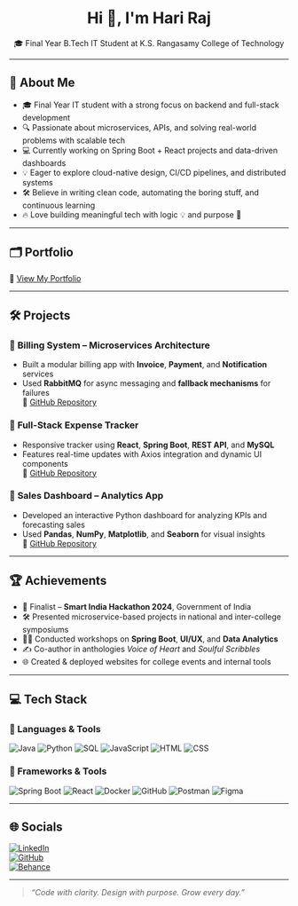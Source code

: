 <h1 align="center">Hi 👋, I'm Hari Raj</h1>
<p align="center">
🎓 Final Year B.Tech IT Student at K.S. Rangasamy College of Technology  
</p>

---

## 🧠 About Me

- 🎓 Final Year IT student with a strong focus on backend and full-stack development  
- 🔍 Passionate about microservices, APIs, and solving real-world problems with scalable tech  
- 💻 Currently working on Spring Boot + React projects and data-driven dashboards  
- 💡 Eager to explore cloud-native design, CI/CD pipelines, and distributed systems  
- 🛠 Believe in writing clean code, automating the boring stuff, and continuous learning  
- 🔥 Love building meaningful tech with logic 💡 and purpose 🚀

---

## 🗂️ Portfolio

🔗 [View My Portfolio](https://aakash-portfolio-b664d.web.app/)

---

## 🛠️ Projects

### 🔹 **Billing System – Microservices Architecture**
- Built a modular billing app with **Invoice**, **Payment**, and **Notification** services
- Used **RabbitMQ** for async messaging and **fallback mechanisms** for failures  
🔗 [GitHub Repository](https://github.com/Balasastha-4/Balasastha-4)

### 🔹 **Full-Stack Expense Tracker**
- Responsive tracker using **React**, **Spring Boot**, **REST API**, and **MySQL**
- Features real-time updates with Axios integration and dynamic UI components  
🔗 [GitHub Repository](#)

### 🔹 **Sales Dashboard – Analytics App**
- Developed an interactive Python dashboard for analyzing KPIs and forecasting sales  
- Used **Pandas**, **NumPy**, **Matplotlib**, and **Seaborn** for visual insights  
🔗 [GitHub Repository](#)

---

## 🏆 Achievements

- 🥇 Finalist – **Smart India Hackathon 2024**, Government of India  
- 🛠 Presented microservice-based projects in national and inter-college symposiums  
- 🧑‍🏫 Conducted workshops on **Spring Boot**, **UI/UX**, and **Data Analytics**  
- ✍️ Co-author in anthologies *Voice of Heart* and *Soulful Scribbles*  
- 🌐 Created & deployed websites for college events and internal tools

---

## 💻 Tech Stack

### 💬 Languages & Tools  
![Java](https://img.shields.io/badge/Java-%23ED8B00.svg?style=flat&logo=openjdk&logoColor=white)
![Python](https://img.shields.io/badge/Python-3670A0?style=flat&logo=python&logoColor=ffdd54)
![SQL](https://img.shields.io/badge/SQL-%2300f.svg?style=flat&logo=mysql&logoColor=white)
![JavaScript](https://img.shields.io/badge/JavaScript-%23323330.svg?style=flat&logo=javascript&logoColor=%23F7DF1E)
![HTML](https://img.shields.io/badge/HTML5-%23E34F26.svg?style=flat&logo=html5&logoColor=white)
![CSS](https://img.shields.io/badge/CSS3-%231572B6.svg?style=flat&logo=css3&logoColor=white)

### 🔧 Frameworks & Tools  
![Spring Boot](https://img.shields.io/badge/SpringBoot-6DB33F?style=flat&logo=spring&logoColor=white)
![React](https://img.shields.io/badge/React-%2320232a.svg?style=flat&logo=react&logoColor=%2361DAFB)
![Docker](https://img.shields.io/badge/Docker-%230db7ed.svg?style=flat&logo=docker&logoColor=white)
![GitHub](https://img.shields.io/badge/GitHub-%23121011.svg?style=flat&logo=github&logoColor=white)
![Postman](https://img.shields.io/badge/Postman-FF6C37?style=flat&logo=postman&logoColor=white)
![Figma](https://img.shields.io/badge/Figma-F24E1E?style=flat&logo=figma&logoColor=white)

---

## 🌐 Socials

[![LinkedIn](https://img.shields.io/badge/LinkedIn-blue?style=for-the-badge&logo=linkedin&logoColor=white)](https://www.linkedin.com/in/hari-raj/)  
[![GitHub](https://img.shields.io/badge/GitHub-%23121011.svg?style=for-the-badge&logo=github&logoColor=white)](https://github.com/Balasastha-4/Balasastha-4)  
[![Behance](https://img.shields.io/badge/Behance-1769ff?style=for-the-badge&logo=behance&logoColor=white)](https://www.behance.net/aakashkannan)

---

> _“Code with clarity. Design with purpose. Grow every day.”_

